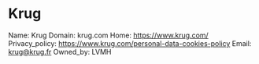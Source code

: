 
# Krug

Name: Krug
Domain: krug.com
Home: https://www.krug.com/
Privacy_policy: https://www.krug.com/personal-data-cookies-policy
Email: krug@krug.fr
Owned_by: LVMH
